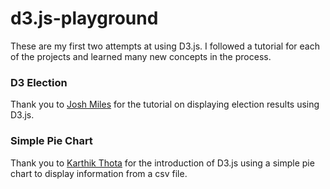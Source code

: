 # d3.js-playground

These are my first two attempts at using D3.js. I followed a tutorial for each of the projects and learned many new concepts in the process.

### D3 Election
Thank you to [Josh Miles](https://www.youtube.com/watch?v=J05nmVWe14c) for the tutorial on displaying election results using D3.js.

### Simple Pie Chart
Thank you to [Karthik Thota](https://www.youtube.com/watch?v=kK5kKA-0PUQ&t=1105s) for the introduction of D3.js using a simple pie chart to display information from a csv file.
